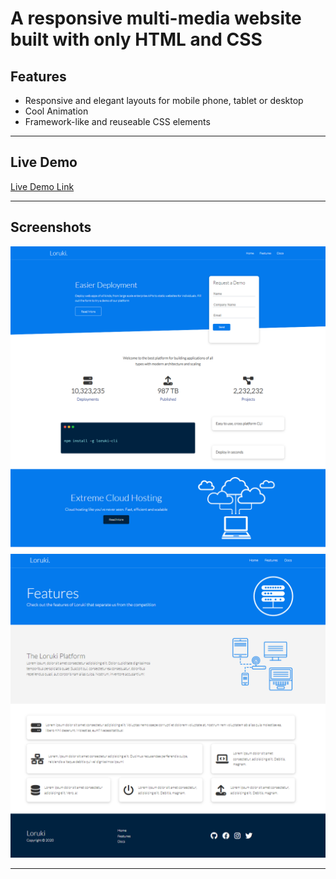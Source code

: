 # A responsive multi-media website built with only HTML and CSS





## Features

- Responsive and elegant layouts for mobile phone, tablet or desktop
- Cool Animation
- Framework-like and reuseable CSS elements

---

## Live Demo

[Live Demo Link](https://frankyufeiyang.github.io/loruki-website/index.html)

---

## Screenshots

![main-image](./readme/main.png)
![feature-image](./readme/feature.png)

---



